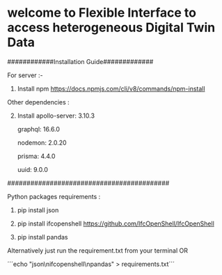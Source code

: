# welcome to Flexible Interface to access heterogeneous Digital Twin Data

############Installation Guide#############

For server :-

1. Install npm 
https://docs.npmjs.com/cli/v8/commands/npm-install

Other dependencies :

2. Install 
    apollo-server: 3.10.3
    
    graphql: 16.6.0
    
    nodemon: 2.0.20
    
    prisma: 4.4.0
    
    uuid: 9.0.0
    
 ##########################################
 
 Python packages requirements : 
 
 1. pip install json
 2. pip install ifcopenshell
 https://github.com/IfcOpenShell/IfcOpenShell
 
 3. pip install pandas


 Alternatively just run the requirement.txt from your terminal 
OR

´´´echo "json\nifcopenshell\npandas" > requirements.txt´´´
